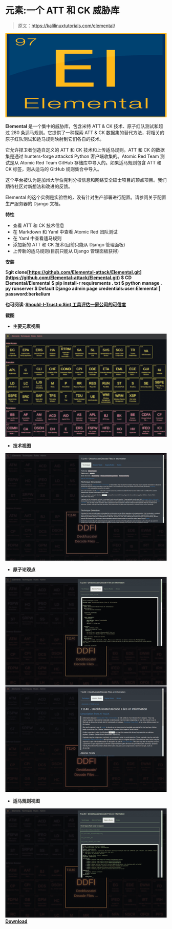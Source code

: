 # 元素:一个 ATT 和 CK 威胁库

> 原文：<https://kalilinuxtutorials.com/elemental/>

[![Elemental : An ATT&CK Threat Library](img/8c920efb60111bd41c1671946073eeeb.png "Elemental : An ATT&CK Threat Library")](https://1.bp.blogspot.com/-bs5-v5MdEVc/Xq7STCk00aI/AAAAAAAAGIk/rt_Zwzo5ig4nActhovwOBHhKnh23n_evwCLcBGAsYHQ/s1600/Elemental%25281%2529.png)

**Elemental** 是一个集中的威胁库，包含米特 ATT & CK 技术、原子红队测试和超过 280 条适马规则。它提供了一种探索 ATT & CK 数据集的替代方法，将相关的原子红队测试和适马规则映射到它们各自的技术。

它允许捍卫者创造自定义的 ATT 和 CK 技术和上传适马规则。ATT 和 CK 的数据集是通过 hunters-forge attackcti Python 客户端收集的。Atomic Red Team 测试是从 Atomic Red Team GitHub 存储库中导入的。如果适马规则包含 ATT 和 CK 标签，则从适马的 GitHub 规则集合中导入。

这个平台被认为是加州大学伯克利分校信息和网络安全硕士项目的顶点项目。我们期待社区对新想法和改进的反馈。

Elemental 的这个实例是实验性的，没有针对生产部署进行配置。请参阅关于配置生产服务器的 Django 文档。

**特性**

*   查看 ATT 和 CK 技术信息
*   在 Markdown 和 Yaml 中查看 Atomic Red 团队测试
*   在 Yaml 中查看适马规则
*   添加新的 ATT 和 CK 技术(目前只能从 Django 管理面板)
*   上传新的适马规则(目前只能从 Django 管理面板获得)

**安装**

$**git clone[https://github.com/Elemental-attack/Elemental.git](https://github.com/Elemental-attack/Elemental.git)
$ CD Elemental/Elemental
$ pip install-r requirements . txt
$ python manage . py runserver
$ Default Django admin page credentials:user:Elemental | password:berkelium**

**也可阅读-[Should-I-Trust:o Sint 工具评估一家公司的可信度](https://kalilinuxtutorials.com/should-i-trust/)**

**截图**

*   **主要元素视图**

![](img/0e91bc0a482f9cc0d552eb8121afa6d4.png)

*   **技术视图**

![](img/ab0a1e8b689ccd0a7bc71f8402a6a1b5.png)

*   **原子论观点**

![](img/8f3cd07df3999cfcfbb8edadd8ea7f48.png)![](img/126c2d1d3d4d0ebc476994a9e20c5ed9.png)

*   **适马规则视图**

![](img/710d1da6a42dfb143d5a75af1532cc27.png)[**Download**](https://github.com/Elemental-attack/Elemental)